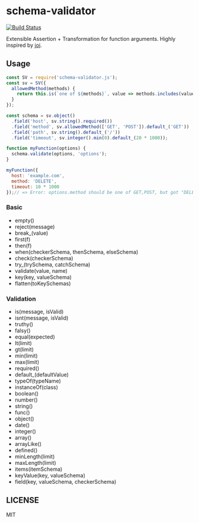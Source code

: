 schema-validator
====

[![Build Status](https://travis-ci.org/jinjor/schema-validator.svg)](https://travis-ci.org/jinjor/schema-validator)

Extensible Assertion + Transformation for function arguments. Highly inspired by [joi](https://github.com/hapijs/joi).


## Usage

```javascript
const SV = require('schema-validator.js');
const sv = SV({
  allowedMethod(methods) {
    return this.is(`one of ${methods}`, value => methods.includes(value));
  }
});

const schema = sv.object()
  .field('host', sv.string().required())
  .field('method', sv.allowedMethod(['GET', 'POST']).default_('GET'))
  .field('path', sv.string().default_('/'))
  .field('timeout', sv.integer().min(0).default_(20 * 1000));

function myFunction(options) {
  schema.validate(options, 'options');
}

myFunction({
  host: 'example.com',
  method: 'DELETE',
  timeout: 10 * 1000
});// => Error: options.method should be one of GET,POST, but got "DELETE"
```

### Basic

* empty()
* reject(message)
* break_(value)
* first(f)
* then(f)
* when(checkerSchema, thenSchema, elseSchema)
* check(checkerSchema)
* try_(trySchema, catchSchema)
* validate(value, name)
* key(key, valueSchema)
* flatten(toKeySchemas)

### Validation

* is(message, isValid)
* isnt(message, isValid)
* truthy()
* falsy()
* equal(expected)
* lt(limit)
* gt(limit)
* min(limit)
* max(limit)
* required()
* default_(defaultValue)
* typeOf(typeName)
* instanceOf(class)
* boolean()
* number()
* string()
* func()
* object()
* date()
* integer()
* array()
* arrayLike()
* defined()
* minLength(limit)
* maxLength(limit)
* items(itemSchema)
* keyValue(key, valueSchema)
* field(key, valueSchema, checkerSchema)

## LICENSE

MIT
